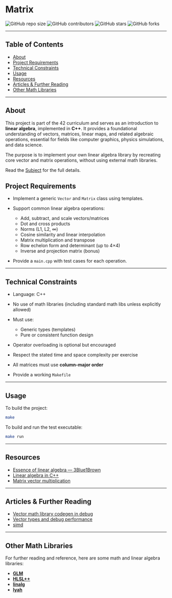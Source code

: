 # Matrix

![GitHub repo size](https://img.shields.io/github/repo-size/redadoo/matrix)
![GitHub contributors](https://img.shields.io/github/contributors/redadoo/matrix)
![GitHub stars](https://img.shields.io/github/stars/redadoo/matrix?style=social)
![GitHub forks](https://img.shields.io/github/forks/redadoo/matrix?style=social)

---

## Table of Contents

* [About](#about)
* [Project Requirements](#project-requirements)
* [Technical Constraints](#technical-constraints)
* [Usage](#usage)
* [Resources](#resources)
* [Articles & Further Reading](#articles--further-reading)
* [Other Math Libraries](#other-math-libraries)

---

## About

This project is part of the 42 curriculum and serves as an introduction to **linear algebra**, implemented in **C++**.
It provides a foundational understanding of vectors, matrices, linear maps, and related algebraic operations, essential for fields like computer graphics, physics simulations, and data science.

The purpose is to implement your own linear algebra library by recreating core vector and matrix operations, without using external math libraries.

Read the [Subject](./en.subject.pdf) for the full details.

## Project Requirements

* Implement a generic `Vector` and `Matrix` class using templates.
* Support common linear algebra operations:

  * Add, subtract, and scale vectors/matrices
  * Dot and cross products
  * Norms (L1, L2, ∞)
  * Cosine similarity and linear interpolation
  * Matrix multiplication and transpose
  * Row echelon form and determinant (up to 4×4)
  * Inverse and projection matrix (bonus)
* Provide a `main.cpp` with test cases for each operation.

---

## Technical Constraints

* Language: C++
* No use of math libraries (including standard math libs unless explicitly allowed)
* Must use:

  * Generic types (templates)
  * Pure or consistent function design
* Operator overloading is optional but encouraged
* Respect the stated time and space complexity per exercise
* All matrices must use **column-major order**
* Provide a working `Makefile`

---

## Usage

To build the project:

```bash
make
```

To build and run the test executable:

```bash
make run
```
---

## Resources

* [Essence of linear algebra — 3Blue1Brown](https://www.youtube.com/playlist?list=PLZHQObOWTQDPD3MizzM2xVFitgF8hE_ab)
* [Linear algebra in C++](https://www.youtube.com/watch?v=VofMMbD2QtQ&list=PL3WoIG-PLjSv9vFx2dg0BqzDZH_6qzF8-)
* [Matrix vector multiplication](https://mathinsight.org/matrix_vector_multiplication)

---

## Articles & Further Reading

* [Vector math library codegen in debug](https://aras-p.info/blog/2024/09/14/Vector-math-library-codegen-in-Debug/)
* [Vector types and debug performance](https://blog.s-schoener.com/2025-08-07-vector-debug-codegen/)
* [simd](http://const.me/articles/simd/simd.pdf)

---

## Other Math Libraries

For further reading and reference, here are some math and linear algebra libraries:

* **[GLM](https://github.com/g-truc/glm)**
* **[HLSL++](https://github.com/redorav/hlslpp)**
* **[linalg](https://github.com/sgorsten/linalg)**
* **[lyah](https://github.com/atalantestudio/lyah)**
